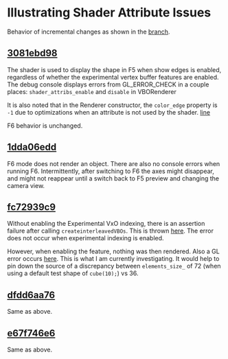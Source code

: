 # Illustrating Shader Attribute Issues

Behavior of incremental changes as shown in the [branch](https://github.com/jbinvnt/openscad/blob/illustrate-attribute-issues).

## [3081ebd98](https://github.com/jbinvnt/openscad/commit/3081ebd98)

The shader is used to display the shape in F5 when show edges is enabled, regardless of whether the experimental vertex buffer features are enabled. The debug console displays errors from GL_ERROR_CHECK in a couple places: `shader_attribs_enable` and `disable` in VBORenderer

It is also noted that in the Renderer constructor, the `color_edge` property is `-1` due to optimizations when an attribute is not used by the shader. [line](https://github.com/jbinvnt/openscad/blob/e67f746e6e0bfa86384ec9619f979a860c42bd44/src/glview/Renderer.cc#L117)

F6 behavior is unchanged.

## [1dda06edd](https://github.com/jbinvnt/openscad/commit/1dda06edd)

F6 mode does not render an object. There are also no console errors when running F6. Intermittently, after switching to F6 the axes might disappear, and might not reappear until a switch back to F5 preview and changing the camera view.

## [fc72939c9](https://github.com/jbinvnt/openscad/commit/fc72939c9)

Without enabling the Experimental VxO indexing, there is an assertion failure after calling `createinterleavedVBOs`. This is thrown [here](https://github.com/jbinvnt/openscad/blob/e67f746e6e0bfa86384ec9619f979a860c42bd44/src/glview/VertexArray.cc#L359). The error does not occur when experimental indexing is enabled.

However, when enabling the feature, nothing was then rendered. Also a GL error occurs [here](https://github.com/jbinvnt/openscad/blob/e67f746e6e0bfa86384ec9619f979a860c42bd44/src/glview/VBORenderer.cc#L747). This is what I am currently investigating. It would help to pin down the source of a discrepancy between `elements_size_` of 72 (when using a default test shape of `cube(10);`) vs 36.

## [dfdd6aa76](https://github.com/jbinvnt/openscad/commit/dfdd6aa76)

Same as above.

## [e67f746e6](https://github.com/jbinvnt/openscad/commit/e67f746e6)

Same as above.

